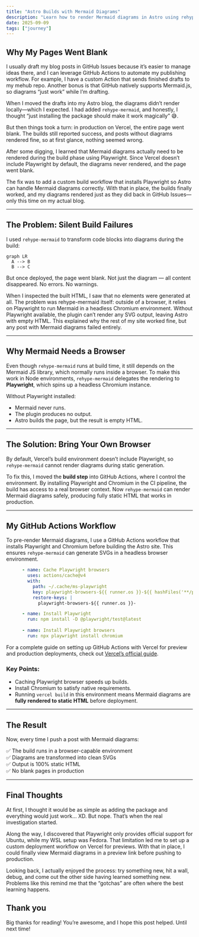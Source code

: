 ```yaml
---
title: "Astro Builds with Mermaid Diagrams"
description: "Learn how to render Mermaid diagrams in Astro using rehype-mermaid and Playwright, with GitHub Actions for preview and production deployments."
date: 2025-09-09
tags: ["journey"]
---
```


## Why My Pages Went Blank

I usually draft my blog posts in GitHub Issues because it’s easier to manage ideas there, and I can leverage GitHub Actions to automate my publishing workflow. For example, I have a custom Action that sends finished drafts to my mehub repo. Another bonus is that GitHub natively supports Mermaid.js, so diagrams “just work” while I’m drafting.

When I moved the drafts into my Astro blog, the diagrams didn’t render locally—which I expected. I had added `rehype-mermaid`, and honestly, I thought “just installing the package should make it work magically” 😅.

But then things took a turn: in production on Vercel, the entire page went blank. The builds still reported success, and posts without diagrams rendered fine, so at first glance, nothing seemed wrong.

After some digging, I learned that Mermaid diagrams actually need to be rendered during the build phase using Playwright. Since Vercel doesn’t include Playwright by default, the diagrams never rendered, and the page went blank.

The fix was to add a custom build workflow that installs Playwright so Astro can handle Mermaid diagrams correctly. With that in place, the builds finally worked, and my diagrams rendered just as they did back in GitHub Issues—only this time on my actual blog.

---

## The Problem: Silent Build Failures

I used `rehype-mermaid` to transform code blocks into diagrams during the build:

```mermaid
graph LR
  A --> B
  B --> C
```

But once deployed, the page went blank. Not just the diagram — all content disappeared. No errors. No warnings.

When I inspected the built HTML, I saw that no elements were generated at all. The problem was rehype-mermaid itself: outside of a browser, it relies on Playwright
 to run Mermaid in a headless Chromium environment. Without Playwright available, the plugin can’t render any SVG output, leaving Astro with empty HTML. This explained why the rest of my site worked fine, but any post with Mermaid diagrams failed entirely.

---

## Why Mermaid Needs a Browser

Even though `rehype-mermaid` runs at build time, it still depends on the Mermaid JS library, which normally runs inside a browser. To make this work in Node environments, `rehype-mermaid` delegates the rendering to **Playwright**, which spins up a headless Chromium instance.

Without Playwright installed:

- Mermaid never runs.
- The plugin produces no output.
- Astro builds the page, but the result is empty HTML.

---

## The Solution: Bring Your Own Browser

By default, Vercel’s build environment doesn’t include Playwright, so `rehype-mermaid` cannot render diagrams during static generation. 

To fix this, I moved the **build step** into GitHub Actions, where I control the environment. By installing Playwright and Chromium in the CI pipeline, the build has access to a real browser context. Now `rehype-mermaid` can render Mermaid diagrams safely, producing fully static HTML that works in production.

---

## My GitHub Actions Workflow

To pre-render Mermaid diagrams, I use a GitHub Actions workflow that installs Playwright and Chromium before building the Astro site. This ensures `rehype-mermaid` can generate SVGs in a headless browser environment.

```yaml
      - name: Cache Playwright browsers
        uses: actions/cache@v4
        with:
          path: ~/.cache/ms-playwright
          key: playwright-browsers-${{ runner.os }}-${{ hashFiles('**/package-lock.json') }}
          restore-keys: |
            playwright-browsers-${{ runner.os }}-

      - name: Install Playwright
        run: npm install -D @playwright/test@latest
      
      - name: Install Playwright browsers
        run: npx playwright install chromium
```

For a complete guide on setting up GitHub Actions with Vercel for preview and production deployments, check out [Vercel’s official guide](https://vercel.com/guides/how-can-i-use-github-actions-with-vercel).

### Key Points:

- Caching Playwright browser speeds up builds.
- Install Chromium to satisfy native requirements.
- Running `vercel build` in this environment means Mermaid diagrams are **fully rendered to static HTML** before deployment.

---

## The Result

Now, every time I push a post with Mermaid diagrams:

✅ The build runs in a browser-capable environment  
✅ Diagrams are transformed into clean SVGs  
✅ Output is 100% static HTML  
✅ No blank pages in production  

---

## Final Thoughts

At first, I thought it would be as simple as adding the package and everything would just work… XD. But nope. That’s when the real investigation started.

Along the way, I discovered that Playwright only provides official support for Ubuntu, while my WSL setup was Fedora. That limitation led me to set up a custom deployment workflow on Vercel for previews. With that in place, I could finally view Mermaid diagrams in a preview link before pushing to production.

Looking back, I actually enjoyed the process: try something new, hit a wall, debug, and come out the other side having learned something new. Problems like this remind me that the “gotchas” are often where the best learning happens.

## Thank you

Big thanks for reading! You’re awesome, and I hope this post helped. Until next time!
